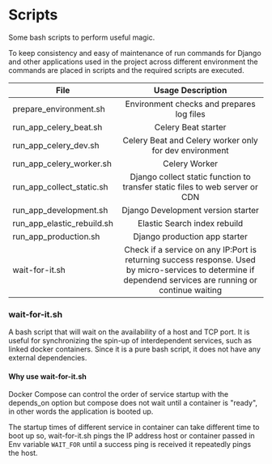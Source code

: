 # Scripts

Some bash scripts to perform useful magic.

To keep consistency and easy of maintenance of run commands for Django and other applications used in the project across
different environment the commands are placed in scripts and the required scripts are executed.

| File     |      Usage Description      |
|----------|:--------------:|
| prepare_environment.sh    | Environment checks and prepares log files |
| run_app_celery_beat.sh    | Celery Beat starter |
| run_app_celery_dev.sh     | Celery Beat and Celery worker only for dev environment  |
| run_app_celery_worker.sh  | Celery Worker |
| run_app_collect_static.sh | Django collect static function to transfer static files to web server or CDN |
| run_app_development.sh    | Django Development version starter |
| run_app_elastic_rebuild.sh| Elastic Search index rebuild |
| run_app_production.sh     | Django production app starter |
| wait-for-it.sh            | Check if a service on any IP:Port is returning success response. Used by micro-services to determine if dependend services are running or continue waiting |


### wait-for-it.sh

A bash script that will wait on the availability of a host and TCP port. It is useful for synchronizing the 
spin-up of interdependent services, such as linked docker containers. Since it is a pure bash script, it does not have any external dependencies.

#### Why use wait-for-it.sh

Docker Compose can control the order of service startup with the depends_on option but compose does not wait until a 
container is "ready", in other words the application is booted up.

The startup times of different service in container can take different time to boot up so, wait-for-it.sh pings the IP 
address host or container passed in Env variable `WAIT_FOR` until a success ping is received it repeatedly pings the host. 
